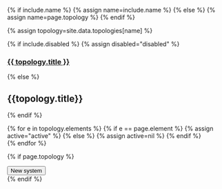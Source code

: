 {% if include.name %}
{% assign name=include.name %}
{% else %}
{% assign name=page.topology %}
{% endif %}

{% assign topology=site.data.topologies[name] %}

{% if include.disabled %}
	{% assign disabled="disabled" %}
### [{{ topology.title }}](/topologies/{{name}})
{% else %}
## {{topology.title}}
{% endif %}

<div class="btn-group btn-group-border" role="group">
{% for e in topology.elements %}
  {% if e == page.element %}
  		{% assign active="active" %}
  {% else %}
  		{% assign active=nil %}
  {% endif %}
 	<a class="btn btn-default no-padding {{disabled}} {{active}}"
 			href="/topologies/{{name}}/elements/{{e}}.html">
		<div class="icon-el-{{e}} normal"></div>	
	</a>
{% endfor %}
</div>

{% if page.topology %}
<div id="alert-placeholder"></div>
<div id="loading"><div>

<div class="btn-group" role="group" aria-label="">
  <button type="button" class="btn btn-default"
  		onClick="app.newSystem()">New system</button>
</div>
{% endif %}
